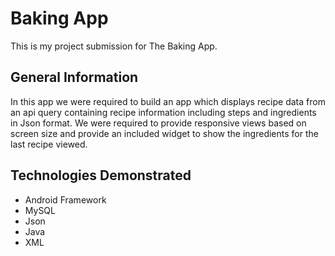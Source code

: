 # Baking App

This is my project submission for The Baking App.

## General Information

In this app we were required to build an app which displays recipe data from an api query containing recipe information including steps and ingredients in Json format.
We were required to provide responsive views based on screen size and provide an included widget to show the ingredients for the last recipe viewed.

## Technologies Demonstrated

* Android Framework
* MySQL
* Json
* Java
* XML


